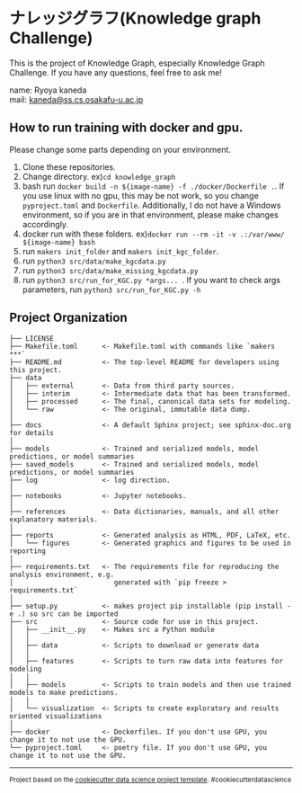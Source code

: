 ナレッジグラフ(Knowledge graph Challenge)
==============================

This is the project of Knowledge Graph, especially Knowledge Graph Challenge.
If you have any questions, feel free to ask me!  

name: Ryoya kaneda  
mail: kaneda@ss.cs.osakafu-u.ac.jp 

## How to run training with docker and gpu.

Please change some parts depending on your environment.


1. Clone these repositories.
2. Change directory. ex)`cd knowledge_graph`
3. bash run `docker build -n ${image-name} -f ./docker/Dockerfile .`. 
If you use linux with no gpu, this may be not work, so you change `pyproject.toml` and `Dockerfile`. 
Additionally, I do not have a Windows environment, so if you are in that environment, please make changes accordingly.
4. docker run with these folders. ex)`docker run --rm -it -v .:/var/www/ ${image-name} bash`
5. run `makers init_folder` and `makers init_kgc_folder`.
6. run `python3 src/data/make_kgcdata.py`
7. run `python3 src/data/make_missing_kgcdata.py`
8. run `python3 src/run_for_KGC.py *args... `. 
If you want to check args parameters, run `python3 src/run_for_KGC.py -h`

Project Organization
------------

    ├── LICENSE
    ├── Makefile.toml      <- Makefile.toml with commands like `makers ***`
    ├── README.md          <- The top-level README for developers using this project.
    ├── data
    │   ├── external       <- Data from third party sources.
    │   ├── interim        <- Intermediate data that has been transformed.
    │   ├── processed      <- The final, canonical data sets for modeling.
    │   └── raw            <- The original, immutable data dump.
    │
    ├── docs               <- A default Sphinx project; see sphinx-doc.org for details
    │
    ├── models             <- Trained and serialized models, model predictions, or model summaries
    ├── saved_models       <- Trained and serialized models, model predictions, or model summaries
    ├── log                <- log direction.
    │
    ├── notebooks          <- Jupyter notebooks. 
    │
    ├── references         <- Data dictionaries, manuals, and all other explanatory materials.
    │
    ├── reports            <- Generated analysis as HTML, PDF, LaTeX, etc.
    │   └── figures        <- Generated graphics and figures to be used in reporting
    │
    ├── requirements.txt   <- The requirements file for reproducing the analysis environment, e.g.
    │                         generated with `pip freeze > requirements.txt`
    │
    ├── setup.py           <- makes project pip installable (pip install -e .) so src can be imported
    ├── src                <- Source code for use in this project.
    │   ├── __init__.py    <- Makes src a Python module
    │   │
    │   ├── data           <- Scripts to download or generate data
    │   │
    │   ├── features       <- Scripts to turn raw data into features for modeling
    │   │
    │   ├── models         <- Scripts to train models and then use trained models to make predictions.
    │   │
    │   └── visualization  <- Scripts to create exploratory and results oriented visualizations
    │
    ├── docker             <- Dockerfiles. If you don't use GPU, you change it to not use the GPU.
    └── pyproject.toml     <- poetry file. If you don't use GPU, you change it to not use the GPU.


--------

<p><small>Project based on the <a target="_blank" href="https://drivendata.github.io/cookiecutter-data-science/">cookiecutter data science project template</a>. #cookiecutterdatascience</small></p>
